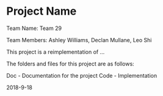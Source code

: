 # Project Name

Team Name: Team 29

Team Members: Ashley Williams, Declan Mullane, Leo Shi

This project is a reimplementation of ...

The folders and files for this project are as follows:

Doc - Documentation for the project
Code - Implementation

2018-9-18
